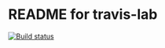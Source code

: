 # README for travis-lab
[![Build status](https://travis-ci.org/MaxLeojh/travis-lab.svg?master)](https://travis-ci.org/MaxLeojh)
